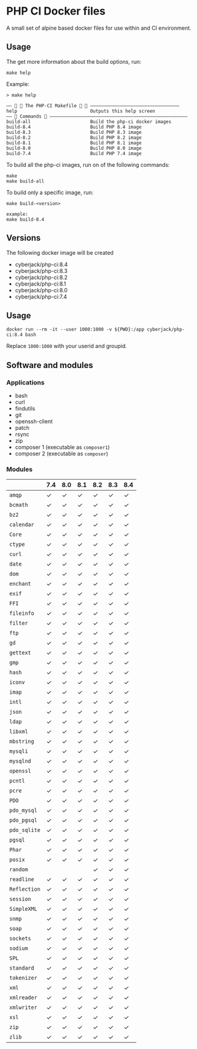 # PHP CI Docker files

A small set of alpine based docker files for use within and CI environment.

## Usage

The get more information about the build options, run:

    make help

Example:

    > make help

    —— 🎵 🐳 The PHP-CI Makefile 🐳 🎵 —————————————————————————————————
    help                           Outputs this help screen
    —— 🐘 Commands 🐘 ———————————————————————————————————————————————————
    build-all                      Build the php-ci docker images
    build-8.4                      Build PHP 8.4 image
    build-8.3                      Build PHP 8.3 image
    build-8.2                      Build PHP 8.2 image
    build-8.1                      Build PHP 8.1 image
    build-8.0                      Build PHP 8.0 image
    build-7.4                      Build PHP 7.4 image

To build all the php-ci images, run on of the following commands: 

    make
    make build-all

To build only a specific image, run:

    make build-<version>
    
    example:
    make build-8.4

## Versions

The following docker image will be created

* cyberjack/php-ci:8.4
* cyberjack/php-ci:8.3
* cyberjack/php-ci:8.2
* cyberjack/php-ci:8.1
* cyberjack/php-ci:8.0
* cyberjack/php-ci:7.4

## Usage

    docker run --rm -it --user 1000:1000 -v ${PWD}:/app cyberjack/php-ci:8.4 bash

Replace `1000:1000` with your userid and groupid.

## Software and modules

### Applications

* bash
* curl
* findutils
* git
* openssh-client
* patch
* rsync
* zip
* composer 1 (executable as `composer1`)
* composer 2 (executable as `composer`)

### Modules

|              | 7.4     | 8.0     | 8.1     | 8.2     | 8.3     | 8.4     |
|--------------|---------|---------|---------|---------|---------|---------|
| `amqp`       | &check; | &check; | &check; | &check; | &check; | &check; |    
| `bcmath`     | &check; | &check; | &check; | &check; | &check; | &check; |    
| `bz2`        | &check; | &check; | &check; | &check; | &check; | &check; |    
| `calendar`   | &check; | &check; | &check; | &check; | &check; | &check; |    
| `Core`       | &check; | &check; | &check; | &check; | &check; | &check; |    
| `ctype`      | &check; | &check; | &check; | &check; | &check; | &check; |    
| `curl`       | &check; | &check; | &check; | &check; | &check; | &check; |    
| `date`       | &check; | &check; | &check; | &check; | &check; | &check; |    
| `dom`        | &check; | &check; | &check; | &check; | &check; | &check; |    
| `enchant`    | &check; | &check; | &check; | &check; | &check; | &check; |    
| `exif`       | &check; | &check; | &check; | &check; | &check; | &check; |    
| `FFI`        | &check; | &check; | &check; | &check; | &check; | &check; |    
| `fileinfo`   | &check; | &check; | &check; | &check; | &check; | &check; |    
| `filter`     | &check; | &check; | &check; | &check; | &check; | &check; |    
| `ftp`        | &check; | &check; | &check; | &check; | &check; | &check; |    
| `gd`         | &check; | &check; | &check; | &check; | &check; | &check; |    
| `gettext`    | &check; | &check; | &check; | &check; | &check; | &check; |    
| `gmp`        | &check; | &check; | &check; | &check; | &check; | &check; |    
| `hash`       | &check; | &check; | &check; | &check; | &check; | &check; |    
| `iconv`      | &check; | &check; | &check; | &check; | &check; | &check; |    
| `imap`       | &check; | &check; | &check; | &check; | &check; | &check; |    
| `intl`       | &check; | &check; | &check; | &check; | &check; | &check; |    
| `json`       | &check; | &check; | &check; | &check; | &check; | &check; |    
| `ldap`       | &check; | &check; | &check; | &check; | &check; | &check; |    
| `libxml`     | &check; | &check; | &check; | &check; | &check; | &check; |    
| `mbstring`   | &check; | &check; | &check; | &check; | &check; | &check; |    
| `mysqli`     | &check; | &check; | &check; | &check; | &check; | &check; |    
| `mysqlnd`    | &check; | &check; | &check; | &check; | &check; | &check; |    
| `openssl`    | &check; | &check; | &check; | &check; | &check; | &check; |    
| `pcntl`      | &check; | &check; | &check; | &check; | &check; | &check; |    
| `pcre`       | &check; | &check; | &check; | &check; | &check; | &check; |    
| `PDO`        | &check; | &check; | &check; | &check; | &check; | &check; |    
| `pdo_mysql`  | &check; | &check; | &check; | &check; | &check; | &check; |    
| `pdo_pgsql`  | &check; | &check; | &check; | &check; | &check; | &check; |    
| `pdo_sqlite` | &check; | &check; | &check; | &check; | &check; | &check; |    
| `pgsql`      | &check; | &check; | &check; | &check; | &check; | &check; |    
| `Phar`       | &check; | &check; | &check; | &check; | &check; | &check; |    
| `posix`      | &check; | &check; | &check; | &check; | &check; | &check; |    
| `random`     |         |         |         | &check; | &check; | &check; |    
| `readline`   | &check; | &check; | &check; | &check; | &check; | &check; |    
| `Reflection` | &check; | &check; | &check; | &check; | &check; | &check; |    
| `session`    | &check; | &check; | &check; | &check; | &check; | &check; |    
| `SimpleXML`  | &check; | &check; | &check; | &check; | &check; | &check; |    
| `snmp`       | &check; | &check; | &check; | &check; | &check; | &check; |    
| `soap`       | &check; | &check; | &check; | &check; | &check; | &check; |    
| `sockets`    | &check; | &check; | &check; | &check; | &check; | &check; |    
| `sodium`     | &check; | &check; | &check; | &check; | &check; | &check; |    
| `SPL`        | &check; | &check; | &check; | &check; | &check; | &check; |    
| `standard`   | &check; | &check; | &check; | &check; | &check; | &check; |    
| `tokenizer`  | &check; | &check; | &check; | &check; | &check; | &check; |    
| `xml`        | &check; | &check; | &check; | &check; | &check; | &check; |    
| `xmlreader`  | &check; | &check; | &check; | &check; | &check; | &check; |    
| `xmlwriter`  | &check; | &check; | &check; | &check; | &check; | &check; |    
| `xsl`        | &check; | &check; | &check; | &check; | &check; | &check; |    
| `zip`        | &check; | &check; | &check; | &check; | &check; | &check; |    
| `zlib`       | &check; | &check; | &check; | &check; | &check; | &check; |    
